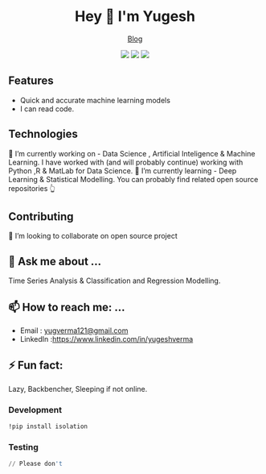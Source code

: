 <!--
**yugeshsbeenhere/yugeshsbeenhere** is a ✨ _special_ ✨ repository because its `README.md` (this file) appears on your GitHub profile.

Here are some ideas to get you started:

- 🔭 I’m currently working on ...
- 🌱 I’m currently learning ...
- 👯 I’m looking to collaborate on ...
- 🤔 I’m looking for help with ...
- 💬 Ask me about ...
- 📫 How to reach me: ...
- 😄 Pronouns: ...
- ⚡ Fun fact: ...
-->
<div align="center">
  <h1>Hey 👋 I'm Yugesh</h1>
  <p>
    <a href="https://analyticsindiamag.com/author/yugesh-vermaanalyticsindiamag-com/">Blog</a>
    
  </p>
  <p>
    <img src="https://img.shields.io/badge/Super Fast-%E2%9A%A1%EF%B8%8F-%23DD6B20?style=flat-square" />
    <span> </span>
    <img src="https://img.shields.io/badge/maintained%20since-1994-%2300B0FF?style=flat-square" />
    <span> </span>
    <img src="https://img.shields.io/badge/%F0%9F%92%9B-DataScience-%23304FFE?style=flat-square" />
  </p>
</div>

## Features

* Quick and accurate machine learning models
* I can read code.

## Technologies

🔭 I’m currently working on - Data Science ,  Artificial Inteligence & Machine Learning. 
I have worked with (and will probably continue) working with  Python ,R & MatLab for Data Science.
🌱 I’m currently learning - Deep Learning & Statistical Modelling.
You can probably find related open source repositories 👆

## Contributing

👯 I’m looking to collaborate on open source project

## 💬 Ask me about ...
Time Series  Analysis & Classification and Regression Modelling.

## 📫 How to reach me: ...
* Email : yugverma121@gmail.com
* LinkedIn :https://www.linkedin.com/in/yugeshverma


## ⚡ Fun fact: 
Lazy, Backbencher, Sleeping if not online.

### Development

```bash
!pip install isolation 
```

### Testing

```python
// Please don't
```
